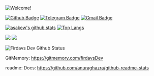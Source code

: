![Welcome!](3Io4KmzAY.gif)

[![Github Badge](https://img.shields.io/badge/-Github-000?style=flat-square&logo=Github&logoColor=white&link=https://github.com/firdavsDev)](https://github.com/firdavsDev)
[![Telegram Badge](https://img.shields.io/badge/-Telegram-blue?style=flat-square&logo=Telegram&logoColor=white&link=https://t.me/firdavsDev)](https://t.me/firdavsDev)
[![Gmail Badge](https://img.shields.io/badge/-Gmail-c14438?style=flat-square&logo=Gmail&logoColor=white&link=mailto:tarjimatv1@gmail.com)](mailto:tarjimatv1@gmail.com)


[![asakew's github stats](https://github-readme-stats.vercel.app/api?username=firdavsDev&show_icons=true&title_color=00FF00&icon_color=008000&text_color=00FF00&bg_color=000000)](https://github.com/firdavsDev/)
[![Top Langs](https://github-readme-stats.vercel.app/api/top-langs/?username=firdavsDev&layout=compact&title_color=00FF00&icon_color=008000&text_color=00FF00&bg_color=000000)](https://github.com/firdavsDev/)

<a href="https://wakatime.com"><img src="https://wakatime.com/share/@3907911d-fd83-40b5-9409-3a87fc5e4678/14b649eb-47d8-4718-bb45-4ed60f2cdba3.png" /></a>
<a href="https://wakatime.com"><img src="https://wakatime.com/share/@3907911d-fd83-40b5-9409-3a87fc5e4678/d9498eb7-3a18-4a36-b33a-b51c99e36952.png" /></a>

<img align="center" src="https://github-readme-streak-stats.herokuapp.com/?user=firdavsDev&theme=react" alt="Firdavs Dev Github Status" />
</p>

GitMemory: https://gitmemory.com/firdavsDev

readme: Docs: https://github.com/anuraghazra/github-readme-stats
